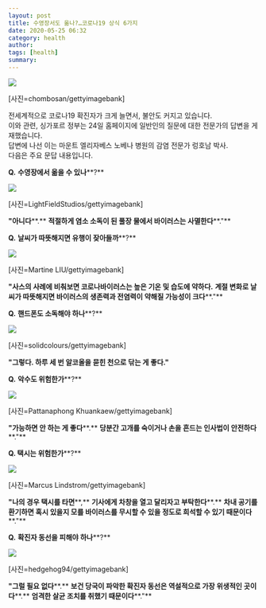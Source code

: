 ```yaml
---
layout: post
title: 수영장서도 옮나?…코로나19 상식 6가지
date: 2020-05-25 06:32
category: health
author: 
tags: [health]
summary: 
---
```



[![](https://post-phinf.pstatic.net/MjAyMDAyMjZfMjI4/MDAxNTgyNjc3MTcwNjc5.k-QA_E2IPj-mpcY0mPzLtftARYQjpPhFbRFc2F_8_0Yg.-zStDMcd0Di02olN_n9_rFBzje5W0QzAbB630xFndVwg.JPEG/chombosan.jpg?type=w1200)](https://post.naver.com/viewer/postView.nhn?volumeNo=27592569&memberNo=6289885#)

[사진=chombosan/gettyimagebank]

전세계적으로 코로나19 확진자가 크게 늘면서, 불안도 커지고 있습니다.  
이와 관련, 싱가포르 정부는 24일 홈페이지에 일반인의 질문에 대한 전문가의 답변을 게재했습니다.  
답변에 나선 이는 마운트 엘리자베스 노베나 병원의 감염 전문가 렁호남 박사.  
다음은 주요 문답 내용입니다.  
  
  
  
**Q.** **수영장에서 옮을 수 있나****?**  

[![](https://post-phinf.pstatic.net/MjAyMDAyMjZfMTM0/MDAxNTgyNjgzMzQ5MjEz.uAwwQJCM77JbTHuiRo0xe0a1Brtg-Gj_JOXiNJD_u70g.ZWwIGvLxxMdG6QHY7TMtzdh_VWsj3OW-z44agsvJiD0g.JPEG/LightFieldStudios.jpg?type=w1200)](https://post.naver.com/viewer/postView.nhn?volumeNo=27592569&memberNo=6289885#)

[사진=LightFieldStudios/gettyimagebank]

**"아니다****.** **적절하게 염소 소독이 된 풀장 물에서 바이러스는 사멸한다****."**  
  
  
  
**Q.** **날씨가 따뜻해지면 유행이 잦아들까****?**  

[![](https://post-phinf.pstatic.net/MjAyMDAyMjZfMTEy/MDAxNTgyNjgzNzA2NTUw.bFeXdfGD0vvgkH-Xlwv2MD4FisN7IsOxmBeuRjaJyykg.wS3PSOwM8jsHQRtT5JlUQHZsuqEO1nb8VoAEKkBpN7Qg.JPEG/Martine_LIU.jpg?type=w1200)](https://post.naver.com/viewer/postView.nhn?volumeNo=27592569&memberNo=6289885#)

[사진=Martine LIU/gettyimagebank]

**"****사스의 사례에 비춰보면 코로나바이러스는 높은 기온 및 습도에 약하다****.** **계절 변화로 날씨가 따뜻해지면 바이러스의 생존력과 전염력이 약해질 가능성이 크다****."**  
  
  
  
**Q.** **핸드폰도 소독해야 하나****?**  

[![](https://post-phinf.pstatic.net/MjAyMDAyMjZfMjYg/MDAxNTgyNjgzNzkwMzE0.FsBb9ZzV6mS7pkRCc-oXLe3cAVBIGm8ZtqaAWBD-ZeUg.YWlpkBdVbbn4EuyEn8YXDqGqk2Su80TN0tLAY_nWox0g.JPEG/solidcolours.jpg?type=w1200)](https://post.naver.com/viewer/postView.nhn?volumeNo=27592569&memberNo=6289885#)

[사진=solidcolours/gettyimagebank]

**"그렇다. 하루 세 번 알코올을 묻힌 천으로 닦는 게 좋다."**  
  
  
  
**Q.** **악수도 위험한가****?**  

[![](https://post-phinf.pstatic.net/MjAyMDAyMjZfODAg/MDAxNTgyNjgzOTM3MDU1.8jATyDVXvbVRu_toCxl68bkdHlsY7QuldMvqa2dzeP0g.Mo6ByqZmTBH1JXY0Bxrc6dLNY8MWuBSslMi3fyUDYmcg.JPEG/Pattanaphong_Khuankaew.jpg?type=w1200)](https://post.naver.com/viewer/postView.nhn?volumeNo=27592569&memberNo=6289885#)

[사진=Pattanaphong Khuankaew/gettyimagebank]

**"가능하면 안 하는 게 좋다****.** **당분간 고개를 숙이거나 손을 흔드는 인사법이 안전하다****."**  
  
  
  
**Q. 택시는 위험한가****?**  

[![](https://post-phinf.pstatic.net/MjAyMDAyMjZfMjM2/MDAxNTgyNjg0MDMzMjk4.zx1jV386CW47zF1yx_M0kfv5EcgjOfWp5cJrJalMU-kg.sea8VVeMx-g1iNj5iew6ivzHj16O7lnWe-fYCRryMTkg.JPEG/Marcus_Lindstrom.jpg?type=w1200)](https://post.naver.com/viewer/postView.nhn?volumeNo=27592569&memberNo=6289885#)

[사진=Marcus Lindstrom/gettyimagebank]

**"나의 경우 택시를 타면****,** **기사에게 차창을 열고 달리자고 부탁한다****.** **차내 공기를 환기하면 혹시 있을지 모를 바이러스를 무시할 수 있을 정도로 희석할 수 있기 때문이다****."**  
  
  
  
**Q.** **확진자 동선을 피해야 하나****?**  

[![](https://post-phinf.pstatic.net/MjAyMDAyMjZfMjAx/MDAxNTgyNjg0MjkyNDkw.efwM9vEBKG_XmYYP6NwsIJjMa-PPAUW5qqmnWtO9rwMg.lPtRPs8hPrO8OnTNCaDYYwv2PWMGGlawuWjOevM8MFsg.JPEG/hedgehog94.jpg?type=w1200)](https://post.naver.com/viewer/postView.nhn?volumeNo=27592569&memberNo=6289885#)

[사진=hedgehog94/gettyimagebank]

**"그럴 필요 없다****.** **보건 당국이 파악한 확진자 동선은 역설적으로 가장 위생적인 곳이다****.** **엄격한 살균 조치를 취했기 때문이다****."**